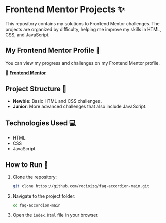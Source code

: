 # Frontend Mentor Projects ✨

This repository contains my solutions to Frontend Mentor challenges. The projects are organized by difficulty, helping me improve my skills in HTML, CSS, and JavaScript.

## My Frontend Mentor Profile 🔗
You can view my progress and challenges on my Frontend Mentor profile.

🔗 **[Frontend Mentor](https://www.frontendmentor.io/profile/rocioizq)**

## Project Structure 📂

- **Newbie**: Basic HTML and CSS challenges.
- **Junior**: More advanced challenges that also include JavaScript.

## Technologies Used 💻

- HTML
- CSS
- JavaScript

## How to Run 🚀

1. Clone the repository:
    ```bash
    git clone https://github.com/rocioizq/faq-accordion-main.git
    ```
2. Navigate to the project folder:
    ```bash
    cd faq-accordion-main
    ```
3. Open the `index.html` file in your browser.



